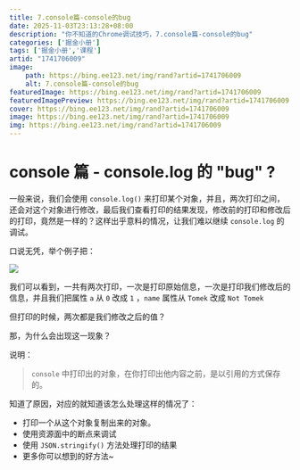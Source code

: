 ```yaml
---
title: 7.console篇-console的bug
date: 2025-11-03T23:13:28+08:00
description: "你不知道的Chrome调试技巧，7.console篇-console的bug"
categories: ['掘金小册']
tags: ['掘金小册','课程']
artid: "1741706009"
image:
    path: https://bing.ee123.net/img/rand?artid=1741706009
    alt: 7.console篇-console的bug
featuredImage: https://bing.ee123.net/img/rand?artid=1741706009
featuredImagePreview: https://bing.ee123.net/img/rand?artid=1741706009
cover: https://bing.ee123.net/img/rand?artid=1741706009
image: https://bing.ee123.net/img/rand?artid=1741706009
img: https://bing.ee123.net/img/rand?artid=1741706009
---
```


# console 篇 - console.log 的 "bug" ?

一般来说，我们会使用 `console.log()` 来打印某个对象，并且，两次打印之间，还会对这个对象进行修改，最后我们查看打印的结果发现，修改前的打印和修改后的打印，竟然是一样的？这样出乎意料的情况，让我们难以继续 `console.log` 的调试。

口说无凭，举个例子把：

![](https://p1-jj.byteimg.com/tos-cn-i-t2oaga2asx/gold-user-assets/2018/12/11/1679a0d3a708ef3e~tplv-t2oaga2asx-image.image)

我们可以看到，一共有两次打印，一次是打印原始信息，一次是打印我们修改后的信息，并且我们把属性 `a` 从 `0` 改成 `1` ，`name` 属性从 `Tomek` 改成 `Not Tomek`

但打印的时候，两次都是我们修改之后的值？

那，为什么会出现这一现象？

说明：

> `console` 中打印出的对象，在你打印出他内容之前，是以引用的方式保存的。

知道了原因，对应的就知道该怎么处理这样的情况了：

- 打印一个从这个对象复制出来的对象。
- 使用资源面中的断点来调试
- 使用 `JSON.stringify()` 方法处理打印的结果
- 更多你可以想到的好方法~